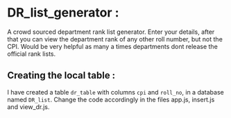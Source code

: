 # DR_list_generator :
A crowd sourced department rank list generator. Enter your details, after that you can view the department rank of any other roll number, but not the CPI. Would be very helpful as many a times departments dont release the official rank lists.

## Creating the local table : 
I have created a table `dr_table` with columns `cpi` and `roll_no`, in a database named `DR_list`. Change the code accordingly in the files app.js, insert.js and view_dr.js. 
